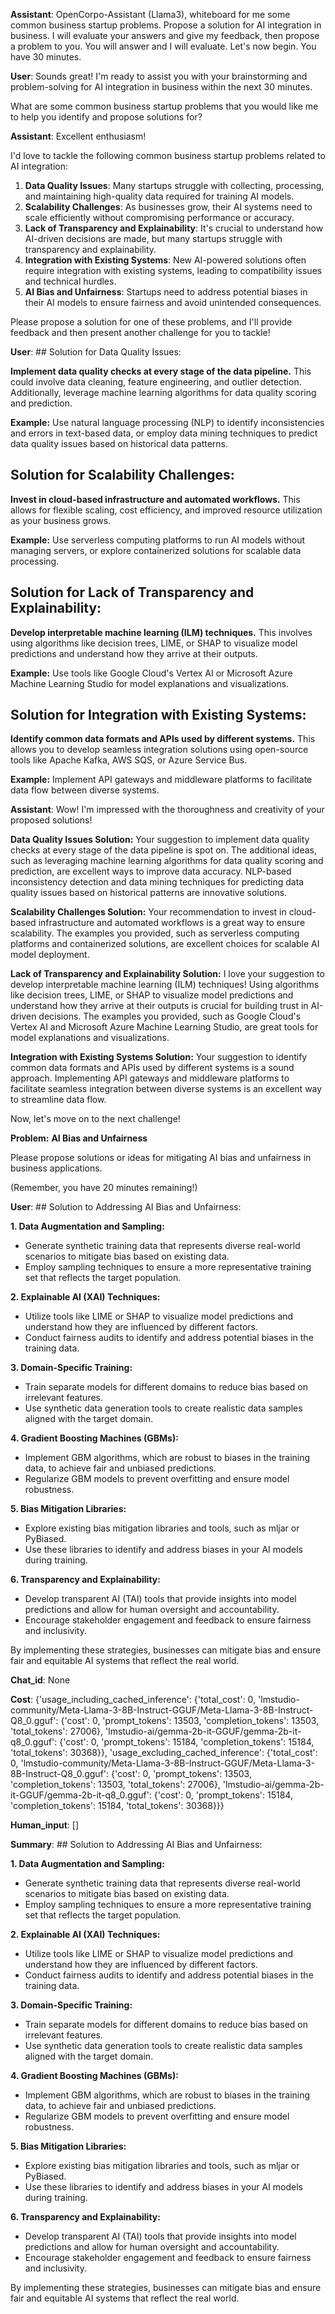 **Assistant**: OpenCorpo-Assistant (Llama3), whiteboard for me some common business startup problems. Propose a solution for AI integration in business. I will evaluate your answers and give my feedback, then propose a problem to you. You will answer and I will evaluate. Let's now begin. You have 30 minutes.

**User**: Sounds great! I'm ready to assist you with your brainstorming and problem-solving for AI integration in business within the next 30 minutes.

What are some common business startup problems that you would like me to help you identify and propose solutions for?

**Assistant**: Excellent enthusiasm!

I'd love to tackle the following common business startup problems related to AI integration:

1. **Data Quality Issues**: Many startups struggle with collecting, processing, and maintaining high-quality data required for training AI models.
2. **Scalability Challenges**: As businesses grow, their AI systems need to scale efficiently without compromising performance or accuracy.
3. **Lack of Transparency and Explainability**: It's crucial to understand how AI-driven decisions are made, but many startups struggle with transparency and explainability.
4. **Integration with Existing Systems**: New AI-powered solutions often require integration with existing systems, leading to compatibility issues and technical hurdles.
5. **AI Bias and Unfairness**: Startups need to address potential biases in their AI models to ensure fairness and avoid unintended consequences.

Please propose a solution for one of these problems, and I'll provide feedback and then present another challenge for you to tackle!

**User**: ## Solution for Data Quality Issues:

**Implement data quality checks at every stage of the data pipeline.** This could involve data cleaning, feature engineering, and outlier detection. Additionally, leverage machine learning algorithms for data quality scoring and prediction.

**Example:** Use natural language processing (NLP) to identify inconsistencies and errors in text-based data, or employ data mining techniques to predict data quality issues based on historical data patterns.

## Solution for Scalability Challenges:

**Invest in cloud-based infrastructure and automated workflows.** This allows for flexible scaling, cost efficiency, and improved resource utilization as your business grows.

**Example:** Use serverless computing platforms to run AI models without managing servers, or explore containerized solutions for scalable data processing.

## Solution for Lack of Transparency and Explainability:

**Develop interpretable machine learning (ILM) techniques.** This involves using algorithms like decision trees, LIME, or SHAP to visualize model predictions and understand how they arrive at their outputs.

**Example:** Use tools like Google Cloud's Vertex AI or Microsoft Azure Machine Learning Studio for model explanations and visualizations.

## Solution for Integration with Existing Systems:

**Identify common data formats and APIs used by different systems.** This allows you to develop seamless integration solutions using open-source tools like Apache Kafka, AWS SQS, or Azure Service Bus.

**Example:** Implement API gateways and middleware platforms to facilitate data flow between diverse systems.

**Assistant**: Wow! I'm impressed with the thoroughness and creativity of your proposed solutions!

**Data Quality Issues Solution:**
Your suggestion to implement data quality checks at every stage of the data pipeline is spot on. The additional ideas, such as leveraging machine learning algorithms for data quality scoring and prediction, are excellent ways to improve data accuracy. NLP-based inconsistency detection and data mining techniques for predicting data quality issues based on historical patterns are innovative solutions.

**Scalability Challenges Solution:**
Your recommendation to invest in cloud-based infrastructure and automated workflows is a great way to ensure scalability. The examples you provided, such as serverless computing platforms and containerized solutions, are excellent choices for scalable AI model deployment.

**Lack of Transparency and Explainability Solution:**
I love your suggestion to develop interpretable machine learning (ILM) techniques! Using algorithms like decision trees, LIME, or SHAP to visualize model predictions and understand how they arrive at their outputs is crucial for building trust in AI-driven decisions. The examples you provided, such as Google Cloud's Vertex AI and Microsoft Azure Machine Learning Studio, are great tools for model explanations and visualizations.

**Integration with Existing Systems Solution:**
Your suggestion to identify common data formats and APIs used by different systems is a sound approach. Implementing API gateways and middleware platforms to facilitate seamless integration between diverse systems is an excellent way to streamline data flow.

Now, let's move on to the next challenge!

**Problem:** **AI Bias and Unfairness**

Please propose solutions or ideas for mitigating AI bias and unfairness in business applications.

(Remember, you have 20 minutes remaining!)

**User**: ## Solution to Addressing AI Bias and Unfairness:

**1. Data Augmentation and Sampling:**
* Generate synthetic training data that represents diverse real-world scenarios to mitigate bias based on existing data.
* Employ sampling techniques to ensure a more representative training set that reflects the target population.

**2. Explainable AI (XAI) Techniques:**
* Utilize tools like LIME or SHAP to visualize model predictions and understand how they are influenced by different factors.
* Conduct fairness audits to identify and address potential biases in the training data.

**3. Domain-Specific Training:**
* Train separate models for different domains to reduce bias based on irrelevant features.
* Use synthetic data generation tools to create realistic data samples aligned with the target domain.

**4. Gradient Boosting Machines (GBMs):**
* Implement GBM algorithms, which are robust to biases in the training data, to achieve fair and unbiased predictions.
* Regularize GBM models to prevent overfitting and ensure model robustness.

**5. Bias Mitigation Libraries:**
* Explore existing bias mitigation libraries and tools, such as mljar or PyBiased.
* Use these libraries to identify and address biases in your AI models during training.

**6. Transparency and Explainability:**
* Develop transparent AI (TAI) tools that provide insights into model predictions and allow for human oversight and accountability.
* Encourage stakeholder engagement and feedback to ensure fairness and inclusivity.

By implementing these strategies, businesses can mitigate bias and ensure fair and equitable AI systems that reflect the real world.

**Chat_id**: None

**Cost**: {'usage_including_cached_inference': {'total_cost': 0, 'lmstudio-community/Meta-Llama-3-8B-Instruct-GGUF/Meta-Llama-3-8B-Instruct-Q8_0.gguf': {'cost': 0, 'prompt_tokens': 13503, 'completion_tokens': 13503, 'total_tokens': 27006}, 'lmstudio-ai/gemma-2b-it-GGUF/gemma-2b-it-q8_0.gguf': {'cost': 0, 'prompt_tokens': 15184, 'completion_tokens': 15184, 'total_tokens': 30368}}, 'usage_excluding_cached_inference': {'total_cost': 0, 'lmstudio-community/Meta-Llama-3-8B-Instruct-GGUF/Meta-Llama-3-8B-Instruct-Q8_0.gguf': {'cost': 0, 'prompt_tokens': 13503, 'completion_tokens': 13503, 'total_tokens': 27006}, 'lmstudio-ai/gemma-2b-it-GGUF/gemma-2b-it-q8_0.gguf': {'cost': 0, 'prompt_tokens': 15184, 'completion_tokens': 15184, 'total_tokens': 30368}}}

**Human_input**: []

**Summary**: ## Solution to Addressing AI Bias and Unfairness:

**1. Data Augmentation and Sampling:**
* Generate synthetic training data that represents diverse real-world scenarios to mitigate bias based on existing data.
* Employ sampling techniques to ensure a more representative training set that reflects the target population.

**2. Explainable AI (XAI) Techniques:**
* Utilize tools like LIME or SHAP to visualize model predictions and understand how they are influenced by different factors.
* Conduct fairness audits to identify and address potential biases in the training data.

**3. Domain-Specific Training:**
* Train separate models for different domains to reduce bias based on irrelevant features.
* Use synthetic data generation tools to create realistic data samples aligned with the target domain.

**4. Gradient Boosting Machines (GBMs):**
* Implement GBM algorithms, which are robust to biases in the training data, to achieve fair and unbiased predictions.
* Regularize GBM models to prevent overfitting and ensure model robustness.

**5. Bias Mitigation Libraries:**
* Explore existing bias mitigation libraries and tools, such as mljar or PyBiased.
* Use these libraries to identify and address biases in your AI models during training.

**6. Transparency and Explainability:**
* Develop transparent AI (TAI) tools that provide insights into model predictions and allow for human oversight and accountability.
* Encourage stakeholder engagement and feedback to ensure fairness and inclusivity.

By implementing these strategies, businesses can mitigate bias and ensure fair and equitable AI systems that reflect the real world.

